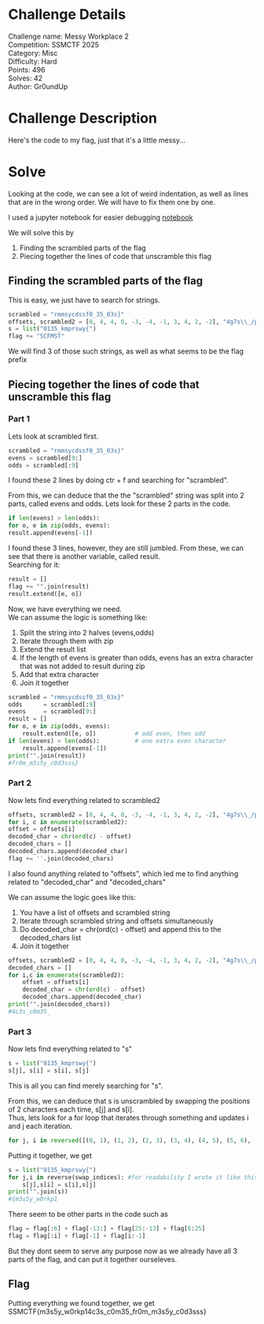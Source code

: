 # Challenge Details
Challenge name: Messy Workplace 2  
Competition: SSMCTF 2025  
Category: Misc  
Difficulty: Hard  
Points: 496  
Solves: 42  
Author: Gr0undUp  

# Challenge Description
Here's the code to my flag, just that it's a little messy...

# Solve
Looking at the code, we can see a lot of weird indentation, as well as lines that are in the wrong order. We will have to fix them one by one.

I used a jupyter notebook for easier debugging [notebook](solve.ipynb)

We will solve this by
1. Finding the scrambled parts of the flag
2. Piecing together the lines of code that unscramble this flag

## Finding the scrambled parts of the flag
This is easy, we just have to search for strings. 
```python
scrambled = "rmmsycdssf0_35_03s}"
offsets, scrambled2 = [0, 4, 4, 0, -3, -4, -1, 3, 4, 2, -2], "4g7s\\_/p77]"
s = list("0135_kmprswy{")
flag += "SCFMST"
```
We will find 3 of those such strings, as well as what seems to be the flag prefix

## Piecing together the lines of code that unscramble this flag

### Part 1
Lets look at scrambled first.
```python
scrambled = "rmmsycdssf0_35_03s}"
evens = scrambled[9:]
odds = scrambled[:9]
```
I found these 2 lines by doing ctr + f and searching for "scrambled".

From this, we can deduce that the the "scrambled" string was split into 2 parts, called evens and odds. Lets look for these 2 parts in the code.

```python
if len(evens) > len(odds):
for o, e in zip(odds, evens):
result.append(evens[-1])
```
I found these 3 lines, however, they are still jumbled. From these, we can see that there is another variable, called result.  
Searching for it:

```python
result = []
flag += "".join(result)
result.extend([e, o])
```

Now, we have everything we need.  
We can assume the logic is something like:
1. Split the string into 2 halves (evens,odds)
2. Iterate through them with zip
3. Extend the result list
4. If the length of evens is greater than odds, evens has an extra character that was not added to result during zip
5. Add that extra character
6. Join it together  

```python
scrambled = "rmmsycdssf0_35_03s}"
odds      = scrambled[:9]
evens     = scrambled[9:]
result = []
for o, e in zip(odds, evens):
    result.extend([e, o])           # add even, then odd
if len(evens) > len(odds):          # one extra even character
    result.append(evens[-1])
print("".join(result))
#fr0m_m3s5y_c0d3sss}
```
### Part 2
Now lets find everything related to scrambled2
```python
offsets, scrambled2 = [0, 4, 4, 0, -3, -4, -1, 3, 4, 2, -2], "4g7s\\_/p77]"
for i, c in enumerate(scrambled2):
offset = offsets[i]
decoded_char = chr(ord(c) - offset)
decoded_chars = []
decoded_chars.append(decoded_char)
flag += ''.join(decoded_chars)
```
I also found anything related to "offsets", which led me to find anything related to "decoded_char" and "decoded_chars"

We can assume the logic goes like this:
1. You have a list of offsets and scrambled string
2. Iterate through scrambled string and offsets simultaneously
3. Do decoded_char = chr(ord(c) - offset) and append this to the decoded_chars list
4. Join it together

```python
offsets, scrambled2 = [0, 4, 4, 0, -3, -4, -1, 3, 4, 2, -2], "4g7s\\_/p77]"
decoded_chars = []
for i,c in enumerate(scrambled2):
    offset = offsets[i]
    decoded_char = chr(ord(c) - offset)
    decoded_chars.append(decoded_char)
print("".join(decoded_chars))
#4c3s_c0m35_
```
### Part 3
Now lets find everything related to "s"

```python
s = list("0135_kmprswy{")
s[j], s[i] = s[i], s[j] 
```
This is all you can find merely searching for "s".

From this, we can deduce that s is unscrambled by swapping the positions of 2 characters each time, s[j] and s[i].  
Thus, lets look for a for loop that iterates through something and updates i and j each iteration.

```python
for j, i in reversed([(0, 1), (1, 2), (2, 3), (3, 4), (4, 5), (5, 6), (6, 7), (7, 8), (8, 9), (9, 10), (10, 11), (11, 12), (0, 1), (2, 3), (4, 5), (5, 6), (6, 7), (7, 8), (8, 9), (9, 10), (10, 11), (1, 2), (3, 4), (5, 6), (6, 7), (7, 8), (8, 9), (9, 10), (2, 3), (4, 5), (5, 6), (6, 7), (7, 8), (8, 9), (3, 4), (5, 6), (6, 7), (7, 8), (2, 3), (4, 5), (6, 7), (1, 2), (5, 6), (0, 1), (4, 5), (3, 4), (2, 3), (1, 2)])
```

Putting it together, we get
```python
s = list("0135_kmprswy{")
for j,i in reverse(swap_indices): #for readability I wrote it like this
    s[j],s[i] = s[i],s[j]
print("".join(s))
#{m3s5y_w0rkp1
```

There seem to be other parts in the code such as
```python
flag = flag[:6] + flag[-13:] + flag[25:-13] + flag[6:25] 
flag = flag[:i] + flag[-1] + flag[i:-1]
```
But they dont seem to serve any purpose now as we already have all 3 parts of the flag, and can put it together ourseleves.

## Flag
Putting everything we found together, we get
SSMCTF{m3s5y_w0rkp14c3s_c0m35_fr0m_m3s5y_c0d3sss}




